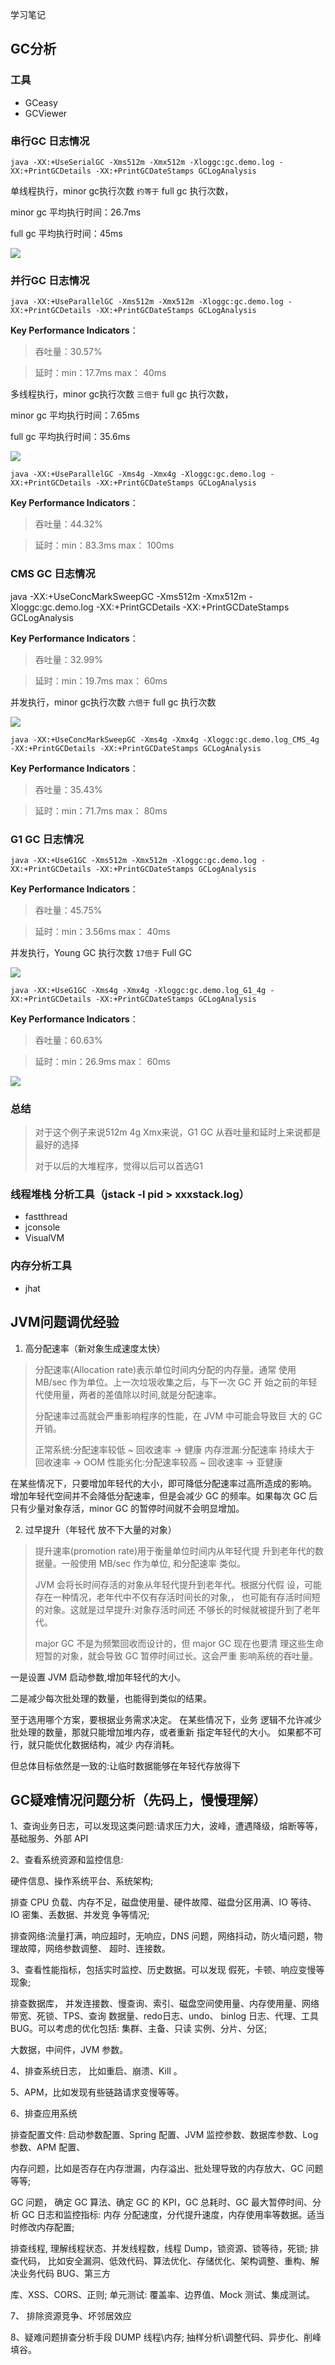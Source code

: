 学习笔记

## GC分析

### 工具

- GCeasy
- GCViewer

### 串行GC 日志情况

`java -XX:+UseSerialGC -Xms512m -Xmx512m -Xloggc:gc.demo.log -XX:+PrintGCDetails -XX:+PrintGCDateStamps GCLogAnalysis`

单线程执行，minor gc执行次数 `约等于` full gc 执行次数，

minor gc 平均执行时间：26.7ms

full gc 平均执行时间：45ms

![](https://raw.githubusercontent.com/sharpzhango/JAVA-000/main/Week_02/GC%20%20%E7%BB%9F%E8%AE%A1%E5%9B%BE/Serial%20GC.png)

### 并行GC 日志情况

`java -XX:+UseParallelGC -Xms512m -Xmx512m -Xloggc:gc.demo.log -XX:+PrintGCDetails -XX:+PrintGCDateStamps GCLogAnalysis`

**Key Performance Indicators**：

> 吞吐量：30.57%

> 延时：min：17.7ms  max： 40ms

多线程执行，minor gc执行次数 `三倍于` full gc 执行次数，

minor gc 平均执行时间：7.65ms

full gc 平均执行时间：35.6ms

![](https://raw.githubusercontent.com/sharpzhango/JAVA-000/main/Week_02/GC%20%20%E7%BB%9F%E8%AE%A1%E5%9B%BE/Parellal%20GC.png)

`java -XX:+UseParallelGC -Xms4g -Xmx4g -Xloggc:gc.demo.log -XX:+PrintGCDetails -XX:+PrintGCDateStamps GCLogAnalysis`

**Key Performance Indicators**：

> 吞吐量：44.32%

> 延时：min：83.3ms  max： 100ms



### CMS GC 日志情况

java -XX:+UseConcMarkSweepGC -Xms512m -Xmx512m -Xloggc:gc.demo.log -XX:+PrintGCDetails -XX:+PrintGCDateStamps GCLogAnalysis

**Key Performance Indicators**：

> 吞吐量：32.99%

> 延时：min：19.7ms  max： 60ms



并发执行，minor gc执行次数 `六倍于` full gc 执行次数

![](https://raw.githubusercontent.com/sharpzhango/JAVA-000/main/Week_02/GC%20%20%E7%BB%9F%E8%AE%A1%E5%9B%BE/CMS_512m%20GC.png)

`java -XX:+UseConcMarkSweepGC -Xms4g -Xmx4g -Xloggc:gc.demo.log_CMS_4g -XX:+PrintGCDetails -XX:+PrintGCDateStamps GCLogAnalysis`

**Key Performance Indicators**：

> 吞吐量：35.43%

> 延时：min：71.7ms  max： 80ms



### G1 GC 日志情况

`java -XX:+UseG1GC -Xms512m -Xmx512m -Xloggc:gc.demo.log -XX:+PrintGCDetails -XX:+PrintGCDateStamps GCLogAnalysis`

**Key Performance Indicators**：

> 吞吐量：45.75%

> 延时：min：3.56ms  max： 40ms

并发执行，Young GC 执行次数 `17倍于` Full GC

![](https://raw.githubusercontent.com/sharpzhango/JAVA-000/main/Week_02/GC%20%20%E7%BB%9F%E8%AE%A1%E5%9B%BE/G1_512m.png)

`java -XX:+UseG1GC -Xms4g -Xmx4g -Xloggc:gc.demo.log_G1_4g -XX:+PrintGCDetails -XX:+PrintGCDateStamps GCLogAnalysis`

**Key Performance Indicators**：

> 吞吐量：60.63%

> 延时：min：26.9ms  max： 60ms

![](https://raw.githubusercontent.com/sharpzhango/JAVA-000/main/Week_02/GC%20%20%E7%BB%9F%E8%AE%A1%E5%9B%BE/G1_4g.png)

### 总结

> 对于这个例子来说512m 4g Xmx来说，G1 GC 从吞吐量和延时上来说都是最好的选择
>
> 对于以后的大堆程序，觉得以后可以首选G1 

### 线程堆栈 分析工具（jstack -l pid > xxxstack.log）

- fastthread
- jconsole
- VisualVM 

### 内存分析工具

- jhat

## JVM问题调优经验

1. 高分配速率（新对象生成速度太快）

>  分配速率(Allocation rate)表示单位时间内分配的内存量。通常 使用 MB/sec 作为单位。上一次垃圾收集之后，与下一次 GC 开 始之前的年轻代使用量，两者的差值除以时间,就是分配速率。
>
> 分配速率过高就会严重影响程序的性能，在 JVM 中可能会导致巨 大的 GC 开销。
>
> 正常系统:分配速率较低 ~ 回收速率 -> 健康 内存泄漏:分配速率 持续大于 回收速率 -> OOM 性能劣化:分配速率较高 ~ 回收速率 -> 亚健康



在某些情况下，只要增加年轻代的大小，即可降低分配速率过高所造成的影响。 增加年轻代空间并不会降低分配速率，但是会减少 GC 的频率。如果每次 GC 后 只有少量对象存活，minor GC 的暂停时间就不会明显增加。



2. 过早提升（年轻代 放不下大量的对象）

> 提升速率(promotion rate)用于衡量单位时间内从年轻代提 升到老年代的数据量。一般使用 MB/sec 作为单位, 和分配速率 类似。
>
> JVM 会将长时间存活的对象从年轻代提升到老年代。根据分代假 设，可能存在一种情况，老年代中不仅有存活时间长的对象,， 也可能有存活时间短的对象。这就是过早提升:对象存活时间还 不够长的时候就被提升到了老年代。
>
> major GC 不是为频繁回收而设计的，但 major GC 现在也要清 理这些生命短暂的对象，就会导致 GC 暂停时间过长。这会严重 影响系统的吞吐量。

一是设置 JVM 启动参数,增加年轻代的大小。

二是减少每次批处理的数量，也能得到类似的结果。

至于选用哪个方案，要根据业务需求决定。 在某些情况下，业务 逻辑不允许减少批处理的数量，那就只能增加堆内存，或者重新 指定年轻代的大小。 如果都不可行，就只能优化数据结构，减少 内存消耗。

但总体目标依然是一致的:让临时数据能够在年轻代存放得下



## GC疑难情况问题分析（先码上，慢慢理解）

1、查询业务日志，可以发现这类问题:请求压力大，波峰，遭遇降级，熔断等等， 基础服务、外部 API

2、查看系统资源和监控信息:

硬件信息、操作系统平台、系统架构;

排查 CPU 负载、内存不足，磁盘使用量、硬件故障、磁盘分区用满、IO 等待、IO 密集、丢数据、并发竞 争等情况;

排查网络:流量打满，响应超时，无响应，DNS 问题，网络抖动，防火墙问题，物理故障，网络参数调整、 超时、连接数。

3、查看性能指标，包括实时监控、历史数据。可以发现 假死，卡顿、响应变慢等现象;

排查数据库， 并发连接数、慢查询、索引、磁盘空间使用量、内存使用量、网络带宽、死锁、TPS、查询 数据量、redo日志、undo、 binlog 日志、代理、工具 BUG。可以考虑的优化包括: 集群、主备、只读 实例、分片、分区;

大数据，中间件，JVM 参数。

 4、排查系统日志， 比如重启、崩溃、Kill 。 

5、APM，比如发现有些链路请求变慢等等。

6、排查应用系统

排查配置文件: 启动参数配置、Spring 配置、JVM 监控参数、数据库参数、Log 参数、APM 配置、

内存问题，比如是否存在内存泄漏，内存溢出、批处理导致的内存放大、GC 问题等等;

GC 问题， 确定 GC 算法、确定 GC 的 KPI，GC 总耗时、GC 最大暂停时间、分析 GC 日志和监控指标: 内存 分配速度，分代提升速度，内存使用率等数据。适当时修改内存配置;

排查线程, 理解线程状态、并发线程数，线程 Dump，锁资源、锁等待，死锁;
 排查代码， 比如安全漏洞、低效代码、算法优化、存储优化、架构调整、重构、解决业务代码 BUG、第三方

库、XSS、CORS、正则;
 单元测试: 覆盖率、边界值、Mock 测试、集成测试。

7、 排除资源竞争、坏邻居效应

 8、疑难问题排查分析手段
 DUMP 线程\内存; 抽样分析\调整代码、异步化、削峰填谷。